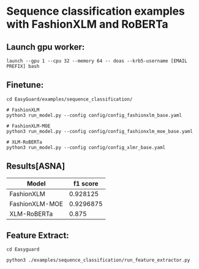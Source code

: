 # Sequence classification examples with FashionXLM and RoBERTa

## Launch gpu worker:

```shell
launch --gpu 1 --cpu 32 --memory 64 -- doas --krb5-username [EMAIL PREFIX] bash
```
## Finetune:

``` shell
cd EasyGuard/examples/sequence_classification/

# FashionXLM
python3 run_model.py --config config/config_fashionxlm_base.yaml

# FashionXLM-MOE
python3 run_model.py --config config/config_fashionxlm_moe_base.yaml

# XLM-RoBERTa
python3 run_model.py --config config/config_xlmr_base.yaml
```

## Results[ASNA]

| Model          | f1 score  |
| -------------- | --------- |
| FashionXLM     | 0.928125  |
| FashionXLM-MOE | 0.9296875 |
| XLM-RoBERTa    | 0.875     |

## Feature Extract:

```
cd Easyguard

python3 ./examples/sequence_classification/run_feature_extractor.py
```
